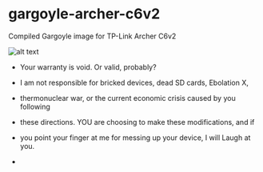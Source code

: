 # gargoyle-archer-c6v2
Compiled Gargoyle image for TP-Link Archer C6v2

![alt text](https://github.com/captain-n3m0/gargoyle-archerc6v2/blob/main/resources/gargoyle.png)




* Your warranty is void. Or valid, probably?

* I am not responsible for bricked devices, dead SD cards, Ebolation X,
* thermonuclear war, or the current economic crisis caused by you following
* these directions. YOU are choosing to make these modifications, and if
* you point your finger at me for messing up your device, I will Laugh at you.
*